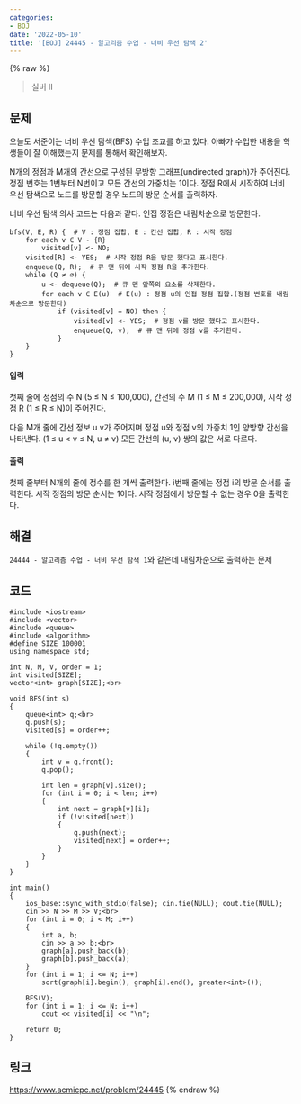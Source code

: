 ```yaml
---
categories:
- BOJ
date: '2022-05-10'
title: '[BOJ] 24445 - 알고리즘 수업 - 너비 우선 탐색 2'
---
```


{% raw %}
> 실버 II<br>

## 문제
오늘도 서준이는 너비 우선 탐색(BFS) 수업 조교를 하고 있다. 아빠가 수업한 내용을 학생들이 잘 이해했는지 문제를 통해서 확인해보자.

N개의 정점과 M개의 간선으로 구성된 무방향 그래프(undirected graph)가 주어진다. 정점 번호는 1번부터 N번이고 모든 간선의 가중치는 1이다. 정점 R에서 시작하여 너비 우선 탐색으로 노드를 방문할 경우 노드의 방문 순서를 출력하자.

너비 우선 탐색 의사 코드는 다음과 같다. 인접 정점은 내림차순으로 방문한다.
```
bfs(V, E, R) {  # V : 정점 집합, E : 간선 집합, R : 시작 정점
    for each v ∈ V - {R}
        visited[v] <- NO;
    visited[R] <- YES;  # 시작 정점 R을 방문 했다고 표시한다.
    enqueue(Q, R);  # 큐 맨 뒤에 시작 정점 R을 추가한다.
    while (Q ≠ ∅) {
        u <- dequeue(Q);  # 큐 맨 앞쪽의 요소를 삭제한다.
        for each v ∈ E(u)  # E(u) : 정점 u의 인접 정점 집합.(정점 번호를 내림차순으로 방문한다)
            if (visited[v] = NO) then {
                visited[v] <- YES;  # 정점 v를 방문 했다고 표시한다.
                enqueue(Q, v);  # 큐 맨 뒤에 정점 v를 추가한다.
            }
    }
}
```
#### 입력
첫째 줄에 정점의 수 N (5 ≤ N ≤ 100,000), 간선의 수 M (1 ≤ M ≤ 200,000), 시작 정점 R (1 ≤ R ≤ N)이 주어진다.

다음 M개 줄에 간선 정보 u v가 주어지며 정점 u와 정점 v의 가중치 1인 양방향 간선을 나타낸다. (1 ≤ u < v ≤ N, u ≠ v) 모든 간선의 (u, v) 쌍의 값은 서로 다르다.

#### 출력
첫째 줄부터 N개의 줄에 정수를 한 개씩 출력한다. i번째 줄에는 정점 i의 방문 순서를 출력한다. 시작 정점의 방문 순서는 1이다. 시작 정점에서 방문할 수 없는 경우 0을 출력한다.

## 해결
`24444 - 알고리즘 수업 - 너비 우선 탐색 1`와 같은데 내림차순으로 출력하는 문제

## 코드
```
#include <iostream>
#include <vector>
#include <queue>
#include <algorithm>
#define SIZE 100001
using namespace std;

int N, M, V, order = 1;
int visited[SIZE];
vector<int> graph[SIZE];<br>

void BFS(int s)
{
	queue<int> q;<br>
	q.push(s);
	visited[s] = order++;

	while (!q.empty())
	{
		int v = q.front();
		q.pop();

		int len = graph[v].size();
		for (int i = 0; i < len; i++)
		{
			int next = graph[v][i];
			if (!visited[next])
			{
				q.push(next);
				visited[next] = order++;
			}
		}
	}
}

int main()
{
	ios_base::sync_with_stdio(false); cin.tie(NULL); cout.tie(NULL);
	cin >> N >> M >> V;<br>
	for (int i = 0; i < M; i++)
	{
		int a, b;
		cin >> a >> b;<br>
		graph[a].push_back(b);
		graph[b].push_back(a);
	}
	for (int i = 1; i <= N; i++)
		sort(graph[i].begin(), graph[i].end(), greater<int>());

	BFS(V);
	for (int i = 1; i <= N; i++)
		cout << visited[i] << "\n";

	return 0;
}
```

## 링크
https://www.acmicpc.net/problem/24445
{% endraw %}